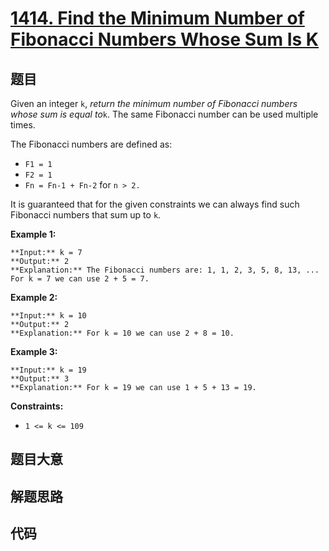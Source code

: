 # [1414. Find the Minimum Number of Fibonacci Numbers Whose Sum Is K](https://leetcode.com/problems/find-the-minimum-number-of-fibonacci-numbers-whose-sum-is-k)

## 题目

Given an integer `k`, _return the minimum number of Fibonacci numbers whose
sum is equal to_`k`. The same Fibonacci number can be used multiple times.

The Fibonacci numbers are defined as:

  * `F1 = 1`
  * `F2 = 1`
  * `Fn = Fn-1 + Fn-2` for `n > 2.`

It is guaranteed that for the given constraints we can always find such
Fibonacci numbers that sum up to `k`.



**Example 1:**

    
    
    **Input:** k = 7
    **Output:** 2 
    **Explanation:** The Fibonacci numbers are: 1, 1, 2, 3, 5, 8, 13, ... 
    For k = 7 we can use 2 + 5 = 7.

**Example 2:**

    
    
    **Input:** k = 10
    **Output:** 2 
    **Explanation:** For k = 10 we can use 2 + 8 = 10.
    

**Example 3:**

    
    
    **Input:** k = 19
    **Output:** 3 
    **Explanation:** For k = 19 we can use 1 + 5 + 13 = 19.
    



**Constraints:**

  * `1 <= k <= 109`


## 题目大意

## 解题思路

## 代码

```javascript

```
